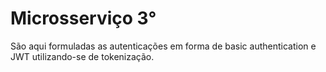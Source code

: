 # Microsserviço 3°


São aqui formuladas as autenticações em forma de basic authentication e JWT utilizando-se de tokenização.
